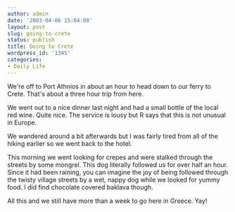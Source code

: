 ```yaml
---
author: admin
date: '2003-04-06 15:04:00'
layout: post
slug: going-to-crete
status: publish
title: Going to Crete
wordpress_id: '1345'
categories:
- Daily Life
---
```

We&apos;re off to Port Athnios in about an hour to head down to our ferry to Crete. That&apos;s about a three hour trip from here.

We went out to a nice dinner last night and had a small bottle of the local red wine. Quite nice. The service is lousy but R says that this is not unusual in Europe.

We wandered around a bit afterwards but I was fairly tired from all of the hiking earlier so we went back to the hotel. 

This morning we went looking for crepes and were stalked through the streets by some mongrel. This dog literally followed us for over half an hour. Since it had been raining, you can imagine the joy of being followed through the twisty village streets by a wet, nappy dog while we looked for yummy food. I did find chocolate covered baklava though.

All this and we still have more than a week to go here in Greece. Yay!
